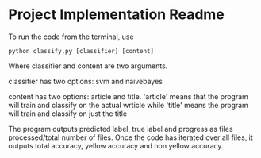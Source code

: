 # Project Implementation Readme

To run the code from the terminal, use

    python classify.py [classifier] [content]

Where classifier and content are two arguments.

classifier has two options: svm and naivebayes

content has two options: article and title. 'article' means that the program will train
and classify on the actual wrticle while 'title' means the program will train and
classify on just the title

The program outputs predicted label, true label and progress as files processed/total number of files. Once the
code has iterated over all files, it outputs total accuracy, yellow accuracy and non yellow accuracy.
